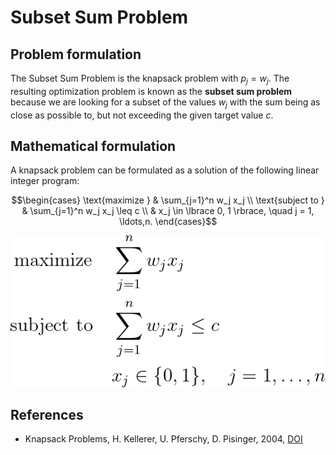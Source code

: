 # Subset Sum Problem


## Problem formulation

The Subset Sum Problem is the knapsack problem with $p_j = w_j$. 
The resulting optimization problem is known as the **subset sum problem** because
we are looking for a subset of the values $w_j$ with the sum being as close as possible
to, but not exceeding the given target value $c$.


## Mathematical formulation

A knapsack problem can be formulated as a solution of the following linear integer program:


```math
\begin{cases}
\text{maximize } & \sum_{j=1}^n w_j x_j \\

\text{subject to } & \sum_{j=1}^n w_j x_j \leq c \\

& x_j \in \lbrace 0, 1 \rbrace, \quad j = 1, \ldots,n.
\end{cases}
```

![Mathematical formulation](./problem.png)




## References
- Knapsack Problems, H. Kellerer, U. Pferschy, D. Pisinger, 2004, [DOI](https://doi.org/10.1007/978-3-540-24777-7)






